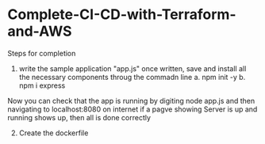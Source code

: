 # Complete-CI-CD-with-Terraform-and-AWS

Steps for completion 
1. write the sample application "app.js" once written, save and install all the necessary components throug the commadn line
   a. npm init -y
   b. npm i express

Now you can check that the app is running by digiting node app.js and then navigating to localhost:8080 on internet if a pagve showing Server is up and running shows up, then all is done correctly

2. Create the dockerfile 

